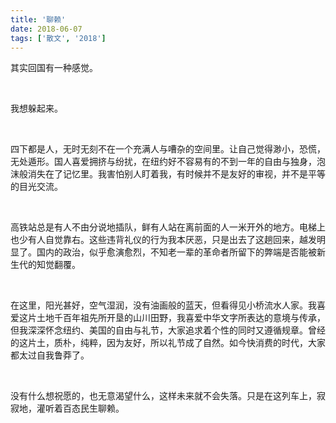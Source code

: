 ```yaml
---
title: '聊赖'
date: 2018-06-07
tags: ['散文', '2018']
---
```


其实回国有一种感觉。

<br/>

我想躲起来。

<br/>

四下都是人，无时无刻不在一个充满人与嘈杂的空间里。让自己觉得渺小，恐慌，无处遁形。国人喜爱拥挤与纷扰，在纽约好不容易有的不到一年的自由与独身，泡沫般消失在了记忆里。我害怕别人盯着我，有时候并不是友好的审视，并不是平等的目光交流。

<br/>

高铁站总是有人不由分说地插队，鲜有人站在离前面的人一米开外的地方。电梯上也少有人自觉靠右。这些违背礼仪的行为我本厌恶，只是出去了这趟回来，越发明显了。国内的政治，似乎愈演愈烈，不知老一辈的革命者所留下的弊端是否能被新生代的知觉翻覆。

<br/>

在这里，阳光甚好，空气湿润，没有油画般的蓝天，但看得见小桥流水人家。我喜爱这片土地千百年祖先所开垦的山川田野，我喜爱中华文字所表达的意境与传承，但我深深怀念纽约、美国的自由与礼节，大家追求着个性的同时又遵循规章。曾经的这片土，质朴，纯粹，因为友好，所以礼节成了自然。如今快消费的时代，大家都太过自我鲁莽了。

<br/>

没有什么想祝愿的，也无意渴望什么，这样未来就不会失落。只是在这列车上，寂寂地，灌听着百态民生聊赖。

<br/>

